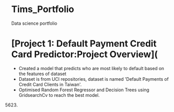 # Tims_Portfolio
Data science portfolio
# [Project 1: Default Payment Credit Card Predictor:Project Overview](

* Created a model that predicts who are most likely to default based on the features of dataset
* Dataset is from UCI repositories, dataset is named 'Default Payments of Credit Card Clients in Taiwan'.
* Optimised Random Forest Regressor and Decision Trees using GridsearchCv to reach the best model.
































































































































































































































































































































































































































































































































































































































































































































































































































































































































































































































































































































































































































































































































































































































































































































































































































































































































































































































































































































































































































































































































































































































































































































































































































































































































































































































































































































































































































































































































































































































































































































































































































































































































































































































































































































































































































































































































































































































































































































































































































































































































































































































































































































































































































































































































































































































































































































































































































































































































































































































































































































































































































































































































































































































































































































































































































































































































































































































































































































































































































































































































































































































































































































































































































































































































































































































































































































































































































































































































































































































































































































































































































































































































































































































































































































































































































































































































































































































































































































































































































































































































































































































































































































































































































































































































































































































































































































































































































































































































































































































































































































































































































































































































































































































































































































































































































































































































































































































































































































































































































































































































































































































































































































































































































































































































































































































































































































































































































































































































































































































































































































































































































































































5623.
